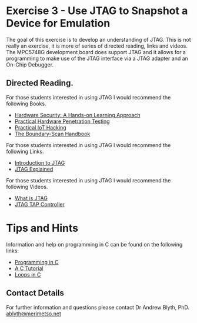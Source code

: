 # Exercise 3 - Use JTAG to Snapshot a Device for Emulation

The goal of this exercise is to develop an understanding of JTAG. This is not really an exercise, it is more of series of directed reading, links and videos. The MPC5748G development board does support JTAG and it allows for a programming to make use of the JTAG interface via a JTAG adapter and an On-Chip Debugger.

## Directed Reading.

For those students interested in using JTAG I would recommend the following Books.

* [Hardware Security: A Hands-on Learning Approach](https://www.amazon.co.uk/Hardware-Security-Hands-Learning-Approach/dp/0128124776/ref=sr_1_11?dchild=1&keywords=JTAG&qid=1628006748&s=books&sr=1-11)
* [Practical Hardware Penetration Testing](https://www.amazon.co.uk/Practical-Hardware-Pentesting-attacking-protecting/dp/1789619130/ref=sr_1_1?dchild=1&keywords=Practical+Hardware&qid=1628006813&s=books&sr=1-1)
* [Practical IoT Hacking](https://www.amazon.co.uk/Practical-IoT-Hacking-F-Chantzis/dp/1718500904/ref=pd_bxgy_1/259-6778613-4386513?pd_rd_w=y6uo1&pf_rd_p=c7ea61ca-7168-47e3-9c8b-d84748f5b23c&pf_rd_r=K7H7Y7TTR9XDB064ZR99&pd_rd_r=b74196ca-110d-447c-8050-2e45cc971acb&pd_rd_wg=GrbLa&pd_rd_i=1718500904&psc=1)
* [The Boundary-Scan Handbook](https://www.amazon.co.uk/Boundary-Scan-Handbook-Kenneth-Parker-2015-11-12/dp/B01JXUQYJI/ref=sr_1_2?dchild=1&keywords=boundary+scan&qid=1628006876&s=books&sr=1-2)

For those students interested in using JTAG I would recommend the following Links.

* [Introduction to JTAG](https://en.wikipedia.org/wiki/JTAG)
* [JTAG Explained](https://blog.senr.io/blog/jtag-explained)

For those students interested in using JTAG I would recommend the following Videos.

* [What is JTAG](https://www.youtube.com/watch?v=TlWlLeC5BUs)
* [JTAG TAP Controller](https://www.youtube.com/watch?v=PhaqHKyAvR4)

# Tips and Hints
Information and help on programming in C can be found on the following links:
* [Programming in C](https://beginnersbook.com/2014/01/c-program-structure/)
* [A C Tutorial](https://www.cprogramming.com/tutorial/c-tutorial.html?inl=nv)
* [Loops in C](https://www.tutorialspoint.com/cprogramming/c_loops.htm)

## Contact Details

For further information and questions please contact Dr Andrew Blyth, PhD. <ablyth@merimetso.net>
